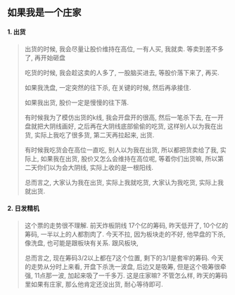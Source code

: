 ## 如果我是一个庄家

#### 1. 出货
> 出货的时候, 我会尽量让股价维持在高位, 一有人买, 我就卖. 等卖到差不多了, 再开始砸盘  
>   
> 吃货的时候, 我会趁这卖的人多了, 一股脑买进去, 等股价落下来了, 再买.  
>    
> 如果我洗盘, 一定突然的往下杀, 在关键的时候, 然后再承接住.   
>   
> 如果我出货, 股价一定是慢慢的往下落.   
>   
> 有时候我为了模仿出货的k线, 我会开盘开的很高, 然后一笔杀下去, 在一开盘就把大阴线画好, 之后再在大阴线底部偷偷的吃货, 这样别人以为我在出货, 实际上我吃了很多货, 第二天再拉起来, 出货.  
>    
> 有时候我吃货会在高位一直吃, 别人以为我在出货, 所以都把货卖给了我, 实际上, 如果我在出货, 股价又怎么会维持在高位呢, 等着你们出货嘛, 所以第二天你们以为会大阴线, 实际上收的是一根阳线. 
>   
> 总而言之, 大家认为我在出货, 实际上我就吃货, 大家认为我吃货, 实际上我就出货.   

#### 2. 日发精机  

> 这个票的走势很不理解. 前天炸板阴线 17个亿的筹码, 昨天低开了, 10个亿的筹码, 一半以上的人都割肉了. 今天不拉, 因为板块走的不好, 他早盘的下杀, 像洗盘, 也可能是跟板块有关系. 跟风板块, 
>   
> 总而言之, 现在筹码3/2以上都在7这个位置, 剩下的3/1是套牢的筹码. 今天的走势从分时上来看, 开盘下杀洗一波盘, 后边又是吸筹, 但是这个吸筹很牵强, 11点那一波, 加起来吸了一千多万. 这是庄家嘛? 不管怎么样, 昨天的筹码里如果有庄家, 那么他肯定还没出货, 耐心等待即可. 
